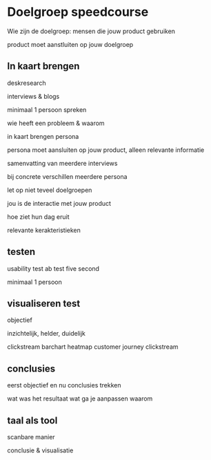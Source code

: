 # Doelgroep speedcourse

Wie zijn de doelgroep:
mensen die jouw product gebruiken

product moet aanstluiten op jouw doelgroep


## In kaart brengen

deskresearch

interviews & blogs


minimaal 1 persoon spreken


wie heeft een probleem & waarom

in kaart brengen
persona

persona moet aansluiten op jouw product, alleen relevante informatie

samenvatting van meerdere interviews

bij concrete verschillen meerdere persona

let op niet teveel doelgroepen



jou is de interactie met jouw product

hoe ziet hun dag eruit

relevante kerakteristieken


## testen

usability test
ab test
five second

minimaal 1 persoon

## visualiseren test

objectief

inzichtelijk, helder, duidelijk

clickstream
barchart
heatmap
customer journey clickstream


## conclusies

eerst objectief en nu conclusies trekken

wat was het resultaat
wat ga je aanpassen
waarom


## taal als tool

scanbare manier

conclusie & visualisatie